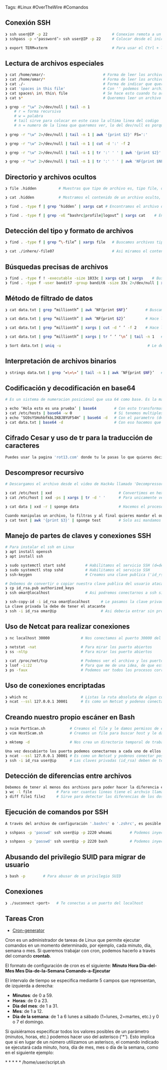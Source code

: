 
Tags: #Linux #OverTheWire #Comandos 

## Conexión SSH

```bash 
❯ ssh user@IP -p 22                             # Conexion remota a un servidor por SSH
❯ sshpass -p <‘password’> ssh user@IP -p 22     # Colocar desde el inicio la passwd al conectarse por SSH

❯ export TERM=xterm                             # Para usar el Ctrl + l y limpiar la pantalla
```

## Lectura de archivos especiales 

```bash 
❯ cat /home/omar/-                          # Forma de leer los archivos con caracteres especiales como '-' pasandole la ruta absoluta
❯ cat /home/omar/*                          # Forma de leer los archivos con caracteres especiales
❯ cat ./-                                   # Forma de indicar que queremos leer un archivo especial '-', indicando que se encuentra en el directorio actual
❯ cat 'spaces in this file'                 # Con '' podemos leer archivos que su nombre tenga espacios, tambien lo podemos hacer haciendo click en TAB para autocompletar
❯ cat spaces\ in\ this\ file                # Se hace esto cuando tu archivo cuenta con espacios y debemos 'escapar'
❯ cat s*                                    # Queremos leer un archivo que empieza con s y tiene una cadena de caracteres (*=wildcard)
```

```bash 
❯ grep -r "\w" 2>/dev/null | tail -n 1      
	# r = forma recursiva 
	# w = palabra 
	# tail sirve para colocar en este caso la ultima linea del codigo 
	# n = numero de la linea que queremos ver, lo del dev/null es porque hay mucha informacion que no tenemos permiso y asi logramos que no nos salga.
	
❯ grep -r "\w" 2>/dev/null | tail -n 1 | awk '{print $2}' FS=':'            # Filtramos y miramos la ultima linea pero ahora le decimos que queremos quedar con el segundo argumento tomando como delimitador ":" (FS=delimitador)

❯ grep -r "\w" 2>/dev/null | tail -n 1 | cut -d ':' -f 2                    # Filtramos y miramos la ultima linea, para despues cortar con el delimitador ':' y quedarnos con el segundo argumento (d=delimitador, f=file o argumento)

❯ grep -r "\w" 2>/dev/null | tail -n 1 | tr ':' ' ' | awk '{print $2}'      # Filtramos y miramos la ultima linea del codigo para despues sustituir ':' por espacios y al final nos quedamos con el segundo argumento (tr=aplicar sustituciones)

❯ grep -r "\w" 2>/dev/null | tail -n 1 | tr ':' ' ' | awk 'NF{print $NF}'   # Hacemos lo mismo que arriba pero referenciamos que nos queremos quedar con el ultimo argumento de la linea con NF
```

## Directorio y archivos ocultos

```bash 
❯ file .hidden          # Muestras que tipo de archivo es, tipo file, data, etc… (ASCII Text)

❯ cat .hidden           # Mostramos el contenido de un archivo oculto, colocando correctamente el nombre del archivo

❯ find . -type f | grep ‘hidden’ | xargs cat # Encontramos el archivo de tipo file (f=file), despues lo filtramos con grep y al final con xargs que nos ayuda a colocar otro comando le aplicamos un cat

❯ find . -type f | grep -vE “bashrc|profile|logout” | xargs cat    # Encontramos nombres que contengan ‘.’ de tipo archivo para despues filtar las siguientes alabras y quitarlos y al final le hacemos un cat al archivo resultante (f=tipo file, v=Quitas un archivos, E=Quitas mas archivos juntos)
```

## Detección del tipo y formato de archivos

```bash 
❯ find . -type f | grep “\-file” | xargs file   # Buscamos archivos tipo f=file, luego con grep lo filtramos indicando \-file, al final le decimos que tipo de archivo son y miramos con cat el que tenga ASCII text

❯ cat ./inhere/-file07                          # Asi miramos el contenido del archivo llamado 'file07' con su ruta absoluta
```

## Búsquedas precisas de archivos

```bash 
❯ find . -type f ! -executable -size 1033c | xargs cat | xargs    # Buscamos desde aquí archivos de tipo file, que no sea ejecutable y que tenga un tamano especifico (!=es negacion, c=para colocar el tamano que queremos buscar), el segundo xargs es porque aveces tenemos problemas con el output y no los muestra feo, y con ese segundo se arregla.
❯ find . -type f -user bandit7 -group bandit6 -size 33c 2>/dev/null | xargs cat   # Usamos find para encontrar un archivo tipo file, que el usuario se llame bandit7, que su grupo asignado sea bandit6, que contenga un tamano especifico y los errores no los muestre en pantalla y al final le podemos hacer un cat al archivo encontrado
```

## Método de filtrado de datos

```bash 
❯ cat data.txt | grep “millionth” | awk ‘NF{print $NF}’        # Buscamos en ese archivo la palabra filtrada por grep, al final con awk le decimos que nos queremos quedar la parte final del argumento

❯ cat data.txt | grep “millionth” | awk ‘NF{print $2}’         # Hace lo mismo de arriba pero le decimos a awk que queremos printiar el segundo argumento

❯ cat data.txt | grep “millionth” | xargs | cut -d ‘ ’ -f 2    # Hace lo mismo de arriba pero xargs te ayuda a que sea mas compacto, y asi podamos usar cut de una manera mas eficiente (d=delimiter) y le decimos que nos quedamos con el seguundo argumento

❯ cat data.txt | grep “millionth” | xargs | tr ‘ ‘ ‘\n’ | tail -n 1   # (tr=sustitucion en este caso de espacios por salto de linea) y con tail le decimos que nos queremos quedar cone la ultima linea

❯ Sort data.txt | uniq -u                                       # Le decimos que queremos un ordenamiento, para despues con el siguiente comando le decimos que queremos la unica linea que no se repite (u=queremos lineas unicas)
```

## Interpretación de archivos binarios

```bash 
❯ strings data.txt | grep ‘=\=\=’ | tail -n 1 | awk ‘NF{print $NF}’   # Sirve para listar las cadenas de caracteres imprimibles de un archivo (Cuando el archivo no sea ASCII y sea DATA) y ya despues hacemos el filtrado correspondiente
```

## Codificación y decodificación en base64

```bash 
# Es un sistema de numeracion posicional que usa 64 como base. Es la mayor potencia que puede ser representada usando unicamente los caracteres imprimibles de ASCII. Esto ha propiciado su uso para codificacion de correos electronicos, PGP y otras aplicaciones.

❯ echo ‘Hola esto es una prueba’ | base64        # Con esto transformas una cadena en base 64
❯ cat /etc/hosts | base64 -w 0                   # Si tenemos multiples lineas y queremos que el resultado nos lo coloque en una sola linea, debemos colocar el ultimo parametro w y 0
❯ echo ‘SG9sYSHohbfkbLIKBJBYUF54H’ | base64 -d   # Con el parametro (d=decode) haces un decode a la cadena que tiene base 64 y te regresa el contenido en formato texto que podemos leer
❯ cat data.txt | base64 -d                       # Con eso hacemos que el conteno de ese archivo que esta en base64 lo podamos leer ya que lo estamos decodificando
```

## Cifrado Cesar y uso de tr para la traducción de caracteres

```bash 
Puedes usar la pagina 'rot13.com' donde tu le pasas lo que quieres decifrar y ella te la rotara las 13 posiciones. Y ahi mismo puedes encontrar diferentes rotaciones.
```

## Descompresor recursivo

```bash 
# Descargamos el archivo desde el video de Hack4u llamado 'Decompressor.sh' para descomprimir mas rápido cualquier archivo

❯ cat /etc/host | xxd                              # Convertimos en hexadecimal ese output
❯ cat /etc/host | xxd -ps | xargs | tr -d ' '      # Para unicamente ver la parte hexadecimal, (ps=quitar lo que no nos interesa, xargs=lo compactamos en una sola linea,tr=quitamos los espacios)

❯ cat data | xxd -r | sponge data                  # Hacemos el proceso inverso y lo metemos en el mismo archivo llamado data

Cuando manipulas un archivo, lo filtras y al final quieres mandar el output al mismo archivo, no debes de poner '>' o '>>'
❯ cat test | awk '{print $3}' | sponge test        # Solo asi mandamos el output al mismo archivo, (sponge=evitara que se vacie el archivo en Linux)
```

## Manejo de partes de claves y conexiones SSH

```bash 
# Para instalar el ssh en Linux
❯ apt install openssh 
❯ apt install ssh

❯ sudo systemctl start sshd         # Habilitamos el servicio SSH (d=demon)
❯ sudo systemctl stop sshd          # Habilitamos el servicio SSH
❯ ssh-keygen                        # Creamos una clave publica ('id_rsa.pub') y una clave privada ('is_rsa'), le damos enter a todo sin colocar nada

# Debemos de convertir o copiar nuestra clave publica del usuario atacante en un archivo llamado **authorized_keys** para podernos conectar. Este archivo lo debemos de incorporar en la maquina victima.
❯ cp id_rsa.pub authorized_keys
❯ ssh omar@localhost                # Asi podremos conectarnos a ssh sin proporcionar passwd

❯ ssh-copy-id -i id_rsa omar@localhost     # Le pasamos la clave privada, y le decimos que nos queremos conectar al localhost, proporcionamos la passwd y la convierte en autorizada.
La clave privada la debe de tener el atacante
❯ ssh -i id_rsa omar@ip                    # Asi deberia entrar sin proporcionar passwd
```

## Uso de Netcat para realizar conexiones

```bash 
❯ nc localhost 30000              # Nos conectamos al puerto 30000 del localhost
 
❯ netstat -nat                    # Para mirar los puerto abiertos
❯ ss -nltp                        # Para mirar los puerto abiertos

❯ cat /proc/net/tcp               # Podemos ver el archivo y los puertos abiertos, solo que debemos de filtrar y convertirlos de hex a dec
❯ lsof -i:22                      # Para que me de una idea, de que esta corriendo en ese puerto (l=ele)
❯ ps -faux                        # Podemos ver todos los procesos corriendo en el sistema
```

## Uso de conexiones encriptadas

```bash 
❯ which nc                        # Listas la ruta absoluta de algun comando y asi te das cuenta si esta instalado o no, en este caso es Netcat
❯ ncat --ssl 127.0.0.1 30001      # Es como un Netcat y podenos conectar pos SSL, en este caso nos conectamos al localhost, por el puerto 30001, solo debemos e proporcionar la passwd y listo
```

## Creando nuestro propio escáner en Bash

```bash 
❯ nvim PortScan.sh           # Creamos el file y le damos permisos de ejecucion con 'chmod +x PortScan.sh'
❯ vim HostScam.sh            # Creamos un file para buscar host y le damos permisos de ejecucion con 'chmod +x HostScan.sh'

❯ mktemp -d                  # Nos crea un directorio temporal de trabajo.

Una vez descubierto los puerto podemos conectarnos a cada uno de ellos por el SSL
❯ ncat --ssl 127.0.0.1 30001 # Es como un Netcat y podenos conectar pos SSL, en este caso nos conectamos al localhost, por el puerto 30001, solo debemos e proporcionar la passwd y listo
❯ ssh -i id_rsa user@ip      # Las claves privadas (id_rsa) deben de tener el privilegio 600 y eso lo hacemos con 'chmod 600 id_rsa' (i=identity)
```

## Detección de diferencias entre archivos

```bash 
Debemos de tener al menos dos archivos para poder hacer la diferencia entre ellos
❯ wc -l file           # Para ver cuantas lineas tiene el archvio llamado file (l=ele)
❯ diff file1 file2     # Sirve para detectar las diferencias de los dos archivos llamados file1 y file2
```

## Ejecución de comandos por SSH

```bash 
A través del archivo de configuración '.bashrc' o '.zshrc', es posible definir una serie de acciones a llevar a cabo a la hora de obtener una consola interactiva, en este caso tras ingresar por SSH.

❯ sshpass -p 'passwd' ssh user@ip -p 2220 whoami        # Podemos inyectar un comando antes de que nos procese el SSH, el puerto al que nos conectamos es el 2220, primera y segunda p (p=passwd, p=port), en este caso es whoami

❯ sshpass -p 'passwd' ssh user@ip -p 2220 bash          # Podemos inyectar un comando, buscando a que nos de una consola bash 
```

## Abusando del privilegio SUID para migrar de usuario

```bash 
❯ bash -p        # Para abusar de un privilegio SUID
```

## Conexiones 

```bash 
❯ ./suconnect <port>   # Te conectas a un puerto del localhost
```

## Tareas Cron

* [Cron-generator](https://www.site24x7.com/es/tools/crontab/cron-generator.html)

Cron es un administrador de tareas de Linux que permite ejecutar comandos en un momento determinado, por ejemplo, cada minuto, día, semana o mes. Si queremos trabajar con cron, podemos hacerlo a través del comando **crontab**.

El formato de configuración de cron es el siguiente: **Minuto Hora Dia-del-Mes Mes Dia-de-la-Semana Comando-a-Ejecutar**

El intervalo de tiempo se especifica mediante 5 campos que representan, de izquierda a derecha:

- **Minutos**: de 0 a 59.
- **Horas**: de 0 a 23.
- **Día del mes**: de 1 a 31.
- **Mes**: de 1 a 12.
- **Día de la semana**: de 1 a 6 lunes a sábado (1=lunes, 2=martes, etc.) y 0 o 7 el domingo.

Si quisiéramos especificar todos los valores posibles de un parámetro (minutos, horas, etc.) podemos hacer uso del asterisco ('\*'). Esto implica que si en lugar de un número utilizamos un asterisco, el comando indicado se ejecutará cada minuto, hora, día de mes, mes o día de la semana, como en el siguiente ejemplo:

\* * * * * /home/user/script.sh
